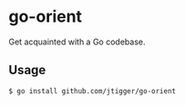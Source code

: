 # go-orient

Get acquainted with a Go codebase.

## Usage

```console
$ go install github.com/jtigger/go-orient
```
